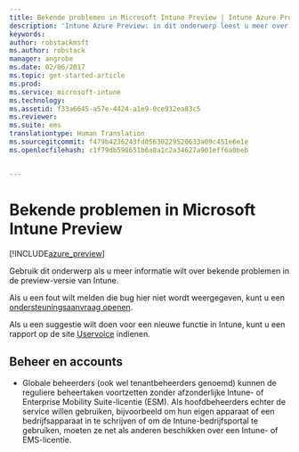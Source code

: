 ```yaml
---
title: Bekende problemen in Microsoft Intune Preview | Intune Azure Preview | Microsoft Docs
description: 'Intune Azure Preview: in dit onderwerp leest u meer over bekende problemen in de preview-versie'
keywords: 
author: robstackmsft
ms.author: robstack
manager: angrobe
ms.date: 02/06/2017
ms.topic: get-started-article
ms.prod: 
ms.service: microsoft-intune
ms.technology: 
ms.assetid: f33a6645-a57e-4424-a1e9-0ce932ea83c5
ms.reviewer: 
ms.suite: ems
translationtype: Human Translation
ms.sourcegitcommit: f479b4236243fd05630229520633a09c451e6e1e
ms.openlocfilehash: c1f79db598651b6a8a1c2a34627a901eff6a0beb


---
```


# <a name="known-issues-in-the-microsoft-intune-preview"></a>Bekende problemen in Microsoft Intune Preview


[!INCLUDE[azure_preview](../includes/azure_preview.md)]


Gebruik dit onderwerp als u meer informatie wilt over bekende problemen in de preview-versie van Intune.

Als u een fout wilt melden die bug hier niet wordt weergegeven, kunt u een [ondersteuningsaanvraag openen](https://docs.microsoft.com/intune/troubleshoot/how-to-get-support-for-microsoft-intune).

Als u een suggestie wilt doen voor een nieuwe functie in Intune, kunt u een rapport op de site [Uservoice](https://microsoftintune.uservoice.com/forums/291681-ideas/category/189016-azure-admin-console) indienen.

## <a name="administration-and-accounts"></a>Beheer en accounts

- Globale beheerders (ook wel tenantbeheerders genoemd) kunnen de reguliere beheertaken voortzetten zonder afzonderlijke Intune- of Enterprise Mobility Suite-licentie (ESM). Als hoofdbeheerders echter de service willen gebruiken, bijvoorbeeld om hun eigen apparaat of een bedrijfsapparaat in te schrijven of om de Intune-bedrijfsportal te gebruiken, moeten ze net als anderen beschikken over een Intune- of EMS-licentie.



<!--HONumber=Feb17_HO1-->


